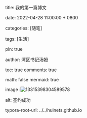 title: 我的第一篇博文

date: 2022-04-28 11:00:00 + 0800

categories: [随笔]

tags: [生活]

pin: true

author: 湾区书记汤姆



toc: true
comments: true



math: false
mermaid: true



image :![13315398304589578](D:\桌面\运营表格\头像\13315398304589578.jpeg)

alt: 签约成功

typora-root-url: ../../huinets.github.io